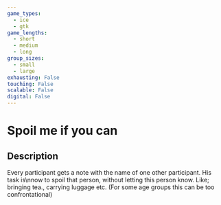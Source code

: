 ```yaml
---
game_types:
  - ice
  - gtk
game_lengths:
  - short
  - medium
  - long
group_sizes:
  - small
  - large
exhausting: False
touching: False
scalable: False
digital: False
---
```

# Spoil me if you can

## Description
Every participant gets a note with the name of one other participant. His task is\nnow to spoil that person, without letting this person know. Like; bringing tea., carrying luggage etc. (For some age groups this can be too confrontational)
